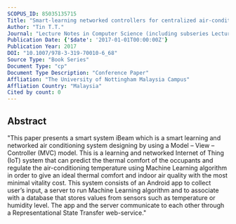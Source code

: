 ```yaml
---
SCOPUS_ID: 85035135715
Title: "Smart-learning networked controllers for centralized air-conditioning systems using model-view-controller model"
Author: "Tin T.T."
Journal: "Lecture Notes in Computer Science (including subseries Lecture Notes in Artificial Intelligence and Lecture Notes in Bioinformatics)"
Publication Date: {'$date': '2017-01-01T00:00:00Z'}
Publication Year: 2017
DOI: "10.1007/978-3-319-70010-6_68"
Source Type: "Book Series"
Document Type: "cp"
Document Type Description: "Conference Paper"
Affliation: "The University of Nottingham Malaysia Campus"
Affliation Country: "Malaysia"
Cited by count: 0
---
```


## Abstract
"This paper presents a smart system iBeam which is a smart learning and networked air conditioning system designing by using a Model – View – Controller (MVC) model. This is a learning and networked Internet of Thing (IoT) system that can predict the thermal comfort of the occupants and regulate the air-conditioning temperature using Machine Learning algorithm in order to give an ideal thermal comfort and indoor air quality with the most minimal vitality cost. This system consists of an Android app to collect user’s input, a server to run Machine Learning algorithm and to associate with a database that stores values from sensors such as temperature or humidity level. The app and the server communicate to each other through a Representational State Transfer web-service."
